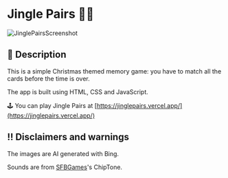 # Jingle Pairs 🔔🔔
![JinglePairsScreenshot](https://github.com/Eucaba/jinglepairs/assets/131151285/07151027-00a7-4647-8073-cc6dc691c725)

## 📝 Description
This is a simple Christmas themed memory game: you have to match all the cards before the time is over.

The app is built using HTML, CSS and JavaScript.

🕹️ You can play Jingle Pairs at [https://jinglepairs.vercel.app/](https://jinglepairs.vercel.app/)

## ‼️ Disclaimers and warnings
The images are AI generated with Bing.

Sounds are from [SFBGames](https://sfbgames.itch.io/)'s ChipTone.

